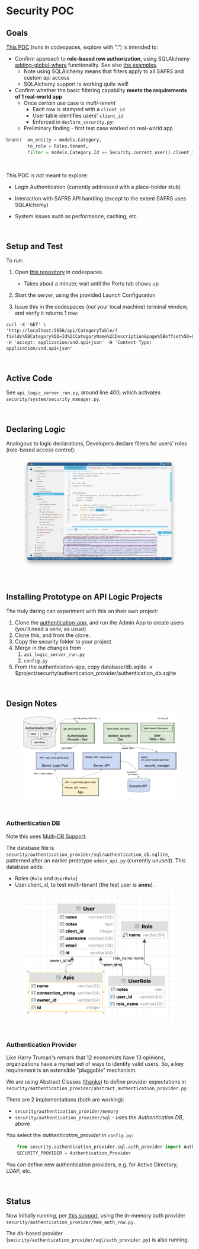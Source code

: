 # Security POC

## Goals

[This POC](https://github.com/valhuber/security-poc#readme) (runs in codespaces, explore with ".") is intended to:

* Confirm approach to __role-based row authorization__, using SQLAlchemy [adding-global-where](https://docs.sqlalchemy.org/en/14/orm/session_events.html#adding-global-where-on-criteria) functionality.  See also [the examples](https://docs.sqlalchemy.org/en/14/orm/query.html#sqlalchemy.orm.with_loader_criteria).
     * Note using SQLAlchemy means that filters apply to all SAFRS and custom api access
     * SQLAlchemy support is working quite well!
* Confirm whether the basic filtering capability __meets the requirements of 1 real-world app__
     * Once *certain* use case is *multi-tenent*
         * Each row is stamped with a `client_id`
         * User table identifies users' `client_id`
         * Enforced in `declare_security.py`:
     * Preliminary finding - first test case worked on real-world app

```python
Grant(  on_entity = models.Category,
        to_role = Roles.tenant,
        filter = models.Category.Id == Security.current_user().client_id)  # User table attributes
```

&nbsp;

This POC is _not_ meant to explore:

* Login Authentication (currently addressed with a place-holder stub)

* Interaction with SAFRS API handling (except to the extent SAFRS uses SQLAlchemy)

* System issues such as performance, caching, etc.

&nbsp;

## Setup and Test

To run:

1. Open [this repository](https://github.com/valhuber/security-poc) in codespaces

    * Takes about a minute; wait until the Ports tab shows up

2. Start the server, using the provided Launch Configuration

3. Issue this in the codespaces (_not_ your local machine) terminal window, and verify it returns 1 row:

```
curl -X 'GET' \
'http://localhost:5656/api/CategoryTable/?fields%5BCategory%5D=Id%2CCategoryName%2CDescription&page%5Boffset%5D=0&page%5Blimit%5D=10&sort=id' -H 'accept: application/vnd.api+json' -H 'Content-Type: application/vnd.api+json'
```

&nbsp;

## Active Code

See `api_logic_server_run.py`, around line 400, which activates `security/system/security_manager.py`.

&nbsp;

## Declaring Logic

Analogous to logic declarations, Developers declare filters for users' roles (role-based access control):

<figure><img src="https://github.com/valhuber/security-poc/blob/main/doc/images/declare-security.png?raw=true"></figure>

&nbsp;

## Installing Prototype on API Logic Projects

The truly daring can experiment with this on their own project:

1. Clone the [authentication-app](https://github.com/valhuber/authentication-app), and run the Admin App to create users (you'll need a venv, as usual)
2. Clone this, and from the clone..
2. Copy the security folder to your project
3. Merge in the changes from
    1. `api_logic_server_run.py`
    2. `config.py`
4. From the authentication-app, copy database/db.sqlite -> $project/security/authentication_provider/authentication_db.sqlite
    
&nbsp;

## Design Notes

<figure><img src="https://github.com/valhuber/security-poc/blob/main/doc/images/basic-design.png?raw=true"></figure>

&nbsp;

### Authentication DB

Note this uses [Multi-DB Support](https://github.com/valhuber/MultiDB).  

The database file is `security/authentication_provider/sql/authentication_db.sqlite`, patterned after an earlier prototype `admin_api.py` (currently unused).  This database adds:

* Roles (`Role` and `UserRole`)
* User.client_id, to test multi-tenant (the test user is **aneu**).

<figure><img src="https://github.com/valhuber/security-poc/blob/main/doc/images/authentication-db.png?raw=true"></figure>

&nbsp;

### Authentication Provider

Like Harry Truman's remark that 12 economists have 13 opinions, organizations have a myriad set of ways to identify valid users.  So, a key requirement is an extensible "pluggable" mechanism.

We are using Abstract Classes ([thanks](https://medium.com/techtofreedom/10-remarkable-python-oop-tips-that-will-optimize-your-code-significantly-a47e4103b44d)) to define provider expectations in `security/authentication_provider/abstract_authentication_provider.py`.

There are 2 implementations (both are working):

* `security/authentication_provider/memory`
* `security/authentication_provider/sql` - uses the _Authentication DB_, above

You select the _authentication_provider_ in `config.py`:

```python
    from security.authentication_provider.sql.auth_provider import Authentication_Provider
    SECURITY_PROVIDER = Authentication_Provider
```

You can define new authentication providers, e.g. for Active Directory, LDAP, etc.

&nbsp;

## Status

Now initially running, per [this support](https://github.com/sqlalchemy/sqlalchemy/discussions/8976), using the in-memory auth provider `security/authentication_provider/mem_auth_row.py.`

The db-based provider (`security/authentication_provider/sql/auth_provider.py`) is also running.

&nbsp;

